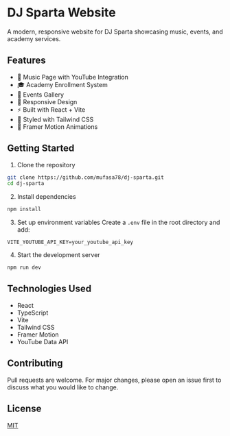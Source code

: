 # DJ Sparta Website

A modern, responsive website for DJ Sparta showcasing music, events, and academy services.

## Features

- 🎵 Music Page with YouTube Integration
- 🎓 Academy Enrollment System
- 📅 Events Gallery
- 📱 Responsive Design
- ⚡ Built with React + Vite
- 🎨 Styled with Tailwind CSS
- 🔄 Framer Motion Animations

## Getting Started

1. Clone the repository
```bash
git clone https://github.com/mufasa78/dj-sparta.git
cd dj-sparta
```

2. Install dependencies
```bash
npm install
```

3. Set up environment variables
Create a `.env` file in the root directory and add:
```env
VITE_YOUTUBE_API_KEY=your_youtube_api_key
```

4. Start the development server
```bash
npm run dev
```

## Technologies Used

- React
- TypeScript
- Vite
- Tailwind CSS
- Framer Motion
- YouTube Data API

## Contributing

Pull requests are welcome. For major changes, please open an issue first to discuss what you would like to change.

## License

[MIT](https://choosealicense.com/licenses/mit/)
